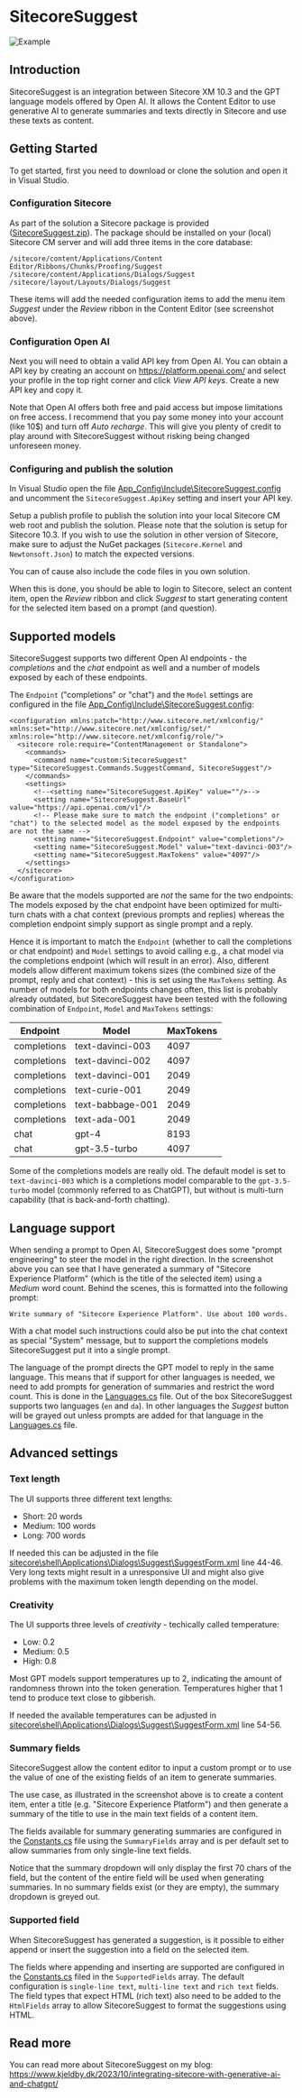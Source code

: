 # SitecoreSuggest

![Example](https://raw.githubusercontent.com/kristofferkjeldby/SitecoreSuggest/main/readme.png)

## Introduction

SitecoreSuggest is an integration between Sitecore XM 10.3 and the GPT language models offered by Open AI. It allows the Content Editor to use generative AI to generate summaries and texts directly in Sitecore and use these texts as content.

## Getting Started

To get started, first you need to download or clone the solution and open it in Visual Studio.

### Configuration Sitecore

As part of the solution a Sitecore package is provided ([SitecoreSuggest.zip](SitecoreSuggest.zip)). The package should be installed on your (local) Sitecore CM server and will add three items in the core database:

```
/sitecore/content/Applications/Content Editor/Ribbons/Chunks/Proofing/Suggest
/sitecore/content/Applications/Dialogs/Suggest
/sitecore/layout/Layouts/Dialogs/Suggest
```

These items will add the needed configuration items to add the menu item *Suggest* under the *Review* ribbon in the Content Editor (see screenshot above).

### Configuration Open AI

Next you will need to obtain a valid API key from Open AI. You can obtain a API key by creating an account on https://platform.openai.com/ and select your profile in the top right corner and click *View API keys*. Create a new API key and copy it.

Note that Open AI offers both free and paid access but impose limitations on free access. I recommend that you pay some money into your account (like 10$) and turn off *Auto recharge*. This will give you plenty of credit to play around with SitecoreSuggest without risking being changed unforeseen money.

### Configuring and publish the solution

In Visual Studio open the file [App_Config\Include\SitecoreSuggest.config](SitecoreSuggest/App_Config/Include/SitecoreSuggest.config) and uncomment the `SitecoreSuggest.ApiKey` setting and insert your API key. 

Setup a publish profile to publish the solution into your local Sitecore CM web root and publish the solution. Please note that the solution is setup for Sitecore 10.3. If you wish to use the solution in other version of Sitecore, make sure to adjust the NuGet packages (`Sitecore.Kernel` and `Newtonsoft.Json`) to match the expected versions.

You can of cause also include the code files in you own solution.

When this is done, you should be able to login to Sitecore, select an content item, open the *Review* ribbon and click *Suggest* to start generating content for the selected item based on a prompt (and question).

## Supported models

SitecoreSuggest supports two different Open AI endpoints - the _completions_ and the _chat_ endpoint as well and a number of models exposed by each of these endpoints. 

The `Endpoint` ("completions" or "chat") and the `Model` settings are configured in the file [App_Config\Include\SitecoreSuggest.config](SitecoreSuggest/App_Config/Include/SitecoreSuggest.config):

```
<configuration xmlns:patch="http://www.sitecore.net/xmlconfig/" xmlns:set="http://www.sitecore.net/xmlconfig/set/" xmlns:role="http://www.sitecore.net/xmlconfig/role/">
  <sitecore role:require="ContentManagement or Standalone">
    <commands>
      <command name="custom:SitecoreSuggest" type="SitecoreSuggest.Commands.SuggestCommand, SitecoreSuggest"/>
    </commands>
    <settings>
      <!--<setting name="SitecoreSuggest.ApiKey" value=""/>-->
      <setting name="SitecoreSuggest.BaseUrl" value="https://api.openai.com/v1"/>
      <!-- Please make sure to match the endpoint ("completions" or "chat") to the selected model as the model exposed by the endpoints are not the same -->
      <setting name="SitecoreSuggest.Endpoint" value="completions"/>
      <setting name="SitecoreSuggest.Model" value="text-davinci-003"/>
      <setting name="SitecoreSuggest.MaxTokens" value="4097"/>
    </settings>
  </sitecore>
</configuration>
```

Be aware that the models supported are _not_ the same for the two endpoints: The models exposed by the chat endpoint have been optimized for multi-turn chats with a chat context (previous prompts and replies) whereas the completion endpoint simply support as single prompt and a reply. 

Hence it is important to match the `Endpoint` (whether to call the completions or chat endpoint) and `Model` settings to avoid calling e.g., a chat model via the completions endpoint (which will result in an error). Also, different models allow different maximum tokens sizes (the combined size of the prompt, reply and chat context) - this is set using the `MaxTokens` setting. As number of models for both endpoints changes often, this list is probably already outdated, but SitecoreSuggest have been tested with the following combination of `Endpoint`, `Model` and `MaxTokens` settings:

|Endpoint|Model|MaxTokens|
|---|---|---|
|completions|text-davinci-003|4097|
|completions|text-davinci-002|4097|
|completions|text-davinci-001|2049|
|completions|text-curie-001|2049|
|completions|text-babbage-001|2049|
|completions|text-ada-001|2049|
|chat|gpt-4|8193|
|chat|gpt-3.5-turbo|4097|

Some of the completions models are really old. The default model is set to `text-davinci-003` which is a completions model comparable to the `gpt-3.5-turbo` model (commonly referred to as ChatGPT), but without is multi-turn capability (that is back-and-forth chatting). 

## Language support

When sending a prompt to Open AI, SitecoreSuggest does some "prompt engineering" to steer the model in the right direction. In the screenshot above you can see that I have generated a summary of "Sitecore Experience Platform" (which is the title of the selected item) using a *Medium* word count. Behind the scenes, this is formatted into the following prompt: 

```
Write summary of "Sitecore Experience Platform". Use about 100 words.
```

With a chat model such instructions could also be put into the chat context as special "System" message, but to support the completions models SitecoreSuggest put it into a single prompt.

The language of the prompt directs the GPT model to reply in the same language. This means that if support for other languages is needed, we need to add prompts for generation of summaries and restrict the word count. This is done in the [Languages.cs](SitecoreSuggest/Languages.cs) file. Out of the box SitecoreSuggest supports two languages (`en` and `da`). In other languages the *Suggest* button will be grayed out unless prompts are added for that language in the [Languages.cs](SitecoreSuggest/Languages.cs) file. 

## Advanced settings

### Text length

The UI supports three different text lengths:

- Short: 20 words
- Medium: 100 words
- Long: 700 words

If needed this can be adjusted in the file [sitecore\shell\Applications\Dialogs\Suggest\SuggestForm.xml](SitecoreSuggest/sitecore/shell/Applications/Dialogs/Suggest/SuggestForm.xml) line 44-46. Very long texts might result in a unresponsive UI and might also give problems with the maximum token length depending on the model.

### Creativity

The UI supports three levels of *creativity* - techically called temperature:

- Low: 0.2
- Medium: 0.5
- High: 0.8

Most GPT models support temperatures up to 2, indicating the amount of randomness thrown into the token generation. Temperatures higher that 1 tend to produce text close to gibberish. 

If needed the available temperatures can be adjusted in [sitecore\shell\Applications\Dialogs\Suggest\SuggestForm.xml](SitecoreSuggest/sitecore/shell/Applications/Dialogs/Suggest/SuggestForm.xml) line 54-56.

### Summary fields

SitecoreSuggest allow the content editor to input a custom prompt or to use the value of one of the existing fields of an item to generate summaries.

The use case, as illustrated in the screenshot above is to create a content item, enter a title (e.g. "Sitecore Experience Platform") and then generate a summary of the title to use in the main text fields of a content item.

The fields available for summary generating summaries are configured in the [Constants.cs](SitecoreSuggest/Constants.cs) file using the `SummaryFields` array and is per default set to allow summaries from only single-line text fields. 

Notice that the summary dropdown will only display the first 70 chars of the field, but the content of the entire field will be used when generating summaries. In no summary fields exist (or they are empty), the summary dropdown is greyed out.

### Supported field

When SitecoreSuggest has generated a suggestion, is it possible to either append or insert the suggestion into a field on the selected item. 

The fields where appending and inserting are supported are configured in the [Constants.cs](SitecoreSuggest/Constants.cs) filed in the `SupportedFields` array. The default configuration is `single-line text`, `multi-line text` and `rich text` fields. The field types that expect HTML (rich text) also need to be added to the `HtmlFields` array to allow SitecoreSuggest to format the suggestions using HTML. 

## Read more

You can read more about SitecoreSuggest on my blog: https://www.kjeldby.dk/2023/10/integrating-sitecore-with-generative-ai-and-chatgpt/

